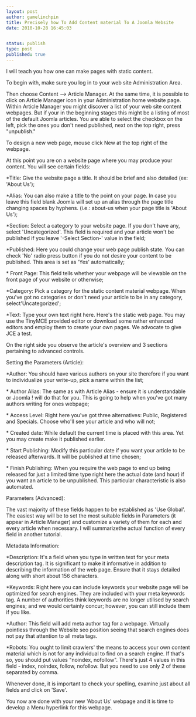 ```yaml
---
layout: post
author: gamelinchpin
title: Precisely how To Add Content material To A Joomla Website
date: 2010-10-28 16:45:03


status: publish
type: post
published: true
---
```

I will teach you how one can make pages with static content.

To begin with, make sure you log in to your web site Administration
Area.

Then choose Content --> Article Manager. At the same time, it is
possible to click on Article Manager icon in your Administration home
website page. Within Article Manager you might discover a list of your
web site content webpages. But if your in the beginning stages this
might be a listing of most of the default Joomla articles. You are able
to select the checkbox on the left, pick the ones you don't need
published, next on the top right, press "unpublish."

To design a new web page, mouse click New at the top right of the
webpage.

At this point you are on a website page where you may produce your
content. You will see certain
fields:

*Title: Give the website page a title. It should be brief and also detailed (ex: 'About Us');

*Alias: You can also make a title to the point on your page. In case you leave this field blank Joomla will set up an alias through the page title changing spaces by hyphens. (i.e.: about-us when your page title is 'About Us');

*Section: Select a category to your website page. If you don't have
any, select 'Uncategorized'. This field is required and your article
won't be published if you leave '-Select Section-' value in the field;

*Published: Here you could change your web page publish state. You can check 'No' radio press button if you do not desire your content to be
published. This area is set as 'Yes' automatically;

\* Front
Page: This field tells whether your webpage will be viewable on the front page of your website or otherwise;

*Category: Pick a category for the static content material webpage. When you've got no categories or don't need your article to be in any
category, select'Uncategorized';

*Text: Type your own text right here. Here's the static web page. You may use the TinyMCE provided editor or download some rather enhanced editors and employ them to create your own pages. We advocate to give JCE a test.

On the right side you observe the article's overview and 3 sections
pertaining to advanced controls.

Setting the Parameters (Article):

*Author: You should have various authors on your site therefore if you want to individualize your write-up, pick a name within the list;

\* Author
Alias: The same as with Article Alias - ensure it is understandable or Joomla ! will do that for you. This is going to help when you've got many authors writing for ones webpage;

\* Access
Level: Right here you've got three
alternatives: Public, Registered and Specials. Choose who'll see your article and who will
not;

\* Created
date: While default the current time is placed with this
area. Yet you may create make it published earlier.

\* Start
Publishing: Modify this particular date if you want your article to be released afterwards. It will be published at time chosen;

\* Finish
Publishing: When you require the web page to end up being released for just a limited time type right here the actual date (and
hour) if you want an article to be unpublished. This particular
characteristic is also automated.

Parameters (Advanced):

The vast majority of these fields happen to be established as 'Use
Global'. The easiest way will be to set the most suitable fields in
Parameters (it appear in Article Manager) and customize a variety of
them for each and every article when necessary. I will summarizethe
actual function of every field in another tutorial.

Metadata
Information:

*Description: It's a field when you type in written text for your meta description tag. It is significant to make it informative in addition to describing the information of the web page. Ensure that it stays detailed along with short about 156 characters.

*Keywords: Right here you can include keywords your website page will be optimized for search engines. They are included with your meta keywords tag. A number of authorities think keywords are no longer utilised by search engines; and we would certainly concur; however, you can still include them if you like.

*Author: This field will add meta author tag for a webpage. Virtually pointless through the Website seo position seeing that search engines does not pay that attention to all meta tags.

*Robots: You ought to limit crawlers' the means to access your own content material which is not for any individual to find on a search
engine. If that's so, you should put values "noindex, nofollow". There's
just 4 values in this field - index, noindex, follow, nofollow. But you
need to use only 2 of these separated by comma.

Whenever done, it is important to check your spelling, examine just
about all fields and click on 'Save'.

You now are done with your new 'About Us' webpage and it is time to
develop a Menu hyperlink for this webpage.
